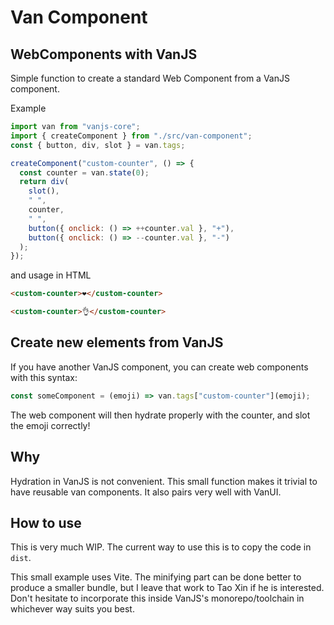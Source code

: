 # Van Component

## WebComponents with VanJS

Simple function to create a standard Web Component from a VanJS component.

Example

```javascript
import van from "vanjs-core";
import { createComponent } from "./src/van-component";
const { button, div, slot } = van.tags;

createComponent("custom-counter", () => {
  const counter = van.state(0);
  return div(
    slot(),
    " ",
    counter,
    " ",
    button({ onclick: () => ++counter.val }, "+"),
    button({ onclick: () => --counter.val }, "-")
  );
});
```

and usage in HTML

```html
<custom-counter>❤️</custom-counter>

<custom-counter>👌</custom-counter>
```

## Create new elements from VanJS

If you have another VanJS component, you can create web components with this syntax:

```javascript
const someComponent = (emoji) => van.tags["custom-counter"](emoji);
```

The web component will then hydrate properly with the counter, and slot the emoji correctly!

## Why

Hydration in VanJS is not convenient. This small function makes it trivial to have reusable van components. It also pairs very well with VanUI.

## How to use

This is very much WIP. The current way to use this is to copy the code in `dist`.

This small example uses Vite. The minifying part can be done better to produce a smaller bundle, but I leave that work to Tao Xin if he is interested. Don't hesitate to incorporate this inside VanJS's monorepo/toolchain in whichever way suits you best.
